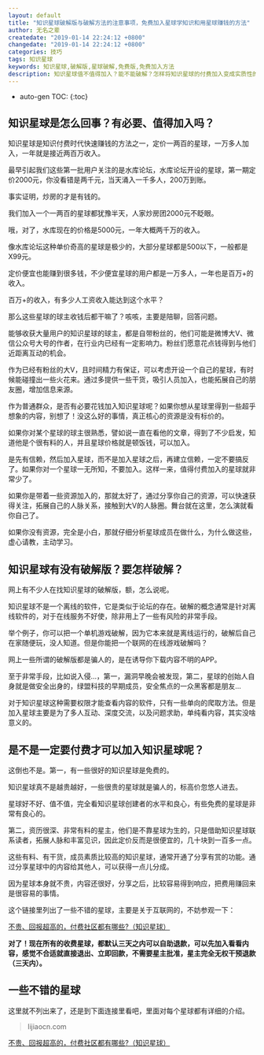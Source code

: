 ```yaml
---
layout: default
title: "知识星球破解版与破解方法的注意事项，免费加入星球学知识和用星球赚钱的方法"
author: 无名之辈
createdate: "2019-01-14 22:24:12 +0800"
changedate: "2019-01-14 22:24:12 +0800"
categories: 技巧
tags: 知识星球
keywords: 知识星球,破解版,星球破解,免费版,免费加入方法
description: 知识星球值不值得加入？能不能破解？怎样将知识星球的付费加入变成实质性的免费加入？
---
```


* auto-gen TOC:
{:toc}

## 知识星球是怎么回事？有必要、值得加入吗？

知识星球是知识付费时代快速赚钱的方法之一，定价一两百的星球，一万多人加入，一年就是接近两百万收入。

最早引起我们这些第一批用户关注的是水库论坛，水库论坛开设的星球，第一期定价2000元，你没看错是两千元，当天涌入一千多人，200万到账。

事实证明，炒房的才是有钱的。

我们加入一个一两百的星球都犹豫半天，人家炒房团2000元不眨眼。

哦，对了，水库现在的价格是5000元，一年大概两千万的收入。

像水库论坛这种单价奇高的星球是极少的，大部分星球都是500以下，一般都是X99元。

定价便宜也能赚到很多钱，不少便宜星球的用户都是一万多人，一年也是百万+的收入。

百万+的收入，有多少人工资收入能达到这个水平？

那么这些星球的球主收钱后都干嘛了？咳咳，主要是陪聊，回答问题。

能够收获大量用户的知识星球的球主，都是自带粉丝的，他们可能是微博大V、微信公众号大号的作者，在行业内已经有一定影响力。粉丝们愿意花点钱得到与他们近距离互动的机会。

作为已经有粉丝的大V，且时间精力有保证，可以考虑开设一个自己的星球，有时候能碰撞出一些火花来。通过多提供一些干货，吸引人员加入，也能拓展自己的朋友圈，增加信息来源。

作为普通群众，是否有必要花钱加入知识星球呢？如果你想从星球里得到一些超乎想象的内容，别想了！没这么好的事情，真正核心的资源是没有标价的。

如果你对某个星球的球主很熟悉，譬如说一直在看他的文章，得到了不少启发，知道他是个很有料的人，并且星球价格就是顿饭钱，可以加入。

是先有信赖，然后加入星球，而不是加入星球之后，再建立信赖，一定不要搞反了。如果你对一个星球一无所知，不要加入。这样一来，值得付费加入的星球就非常少了。

如果你是带着一些资源加入的，那就太好了，通过分享你自己的资源，可以快速获得关注，拓展自己的人脉关系，接触到大V的人脉圈。舞台就在这里，怎么演就看你自己了。

如果你没有资源，完全是小白，那就仔细分析星球成员在做什么，为什么做这些，虚心请教，主动学习。

## 知识星球有没有破解版？要怎样破解？

网上有不少人在找知识星球的破解版，额，怎么说呢。

知识星球不是一个离线的软件，它是类似于论坛的存在。破解的概念通常是针对离线软件的，对于在线服务不好使，除非用上了一些有风险的非常手段。

举个例子，你可以把一个单机游戏破解，因为它本来就是离线运行的，破解后自己在家随便玩，没人知道。但是你能把一个联网的在线游戏破解吗？

网上一些所谓的破解版都是骗人的，是在诱导你下载内容不明的APP。

至于非常手段，比如说入侵...，第一，漏洞早晚会被发现，第二，星球的创始人自身就是做安全出身的，绿盟科技的早期成员，安全焦点的一众黑客都是朋友...

对于知识星球这种需要权限才能查看内容的软件，只有一些单向的爬取方法。但是加入星球主要是为了多人互动、深度交流，以及问题求助，单纯看内容，其实没啥意义的。

## 是不是一定要付费才可以加入知识星球呢？

这倒也不是。第一，有一些很好的知识星球是免费的。

知识星球真不是越贵越好，一些很贵的星球就是骗人的，标高价忽悠人进去。

星球好不好、值不值，完全看知识星球创建者的水平和良心，有些免费的星球是非常有良心的。

第二，资历很深、非常有料的星主，他们是不靠星球为生的，只是借助知识星球联系读者，拓展人脉和丰富见识，因此定价反而是很便宜的，几十块到一百多一点。

这些有料、有干货，成员素质比较高的知识星球，通常开通了分享有赏的功能。通过分享星球中的内容给其他人，可以获得一点儿分成。

因为星球本身就不贵，内容还很好，分享之后，比较容易得到响应，把费用赚回来是很容易的事情。

这个链接里列出了一些不错的星球，主要是关于互联网的，不妨参观一下：

[不贵、回报超高的，付费社区都有哪些?（知识星球）](https://www.lijiaocn.com/%E5%A5%BD%E8%B4%A7/2018/04/25/fu-fei-she-que.html)

**对了！现在所有的收费星球，都默认三天之内可以自助退款，可以先加入看看内容，感觉不合适就直接退出、立即回款，不需要星主批准，星主完全无权干预退款（三天内）。**

## 一些不错的星球

这里就不列出来了，还是到下面连接里看吧，里面对每个星球都有详细的介绍。

>lijiaocn.com

[不贵、回报超高的，付费社区都有哪些?（知识星球）](https://www.lijiaocn.com/%E5%A5%BD%E8%B4%A7/2018/04/25/fu-fei-she-que.html)
